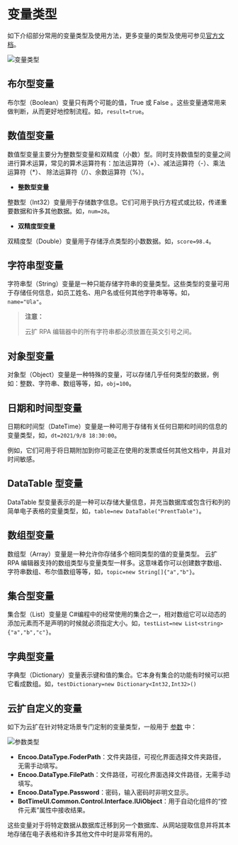 # 变量类型

如下介绍部分常用的变量类型及使用方法，更多变量的类型及使用可参见[官方文档](https://docs.microsoft.com/zh-cn/dotnet/api/system?view=netframework-4.6.1)。

![变量类型](https://docimages.blob.core.chinacloudapi.cn/images/Studio/datatype20210908.png)

## 布尔型变量

布尔型（Boolean）变量只有两个可能的值，True 或 False 。这些变量通常用来做判断，从而更好地控制流程。如，`result=true`。

## 数值型变量

数值型变量主要分为整数型变量和双精度（小数）型。同时支持数值型的变量之间进行算术运算，常见的算术运算符有：加法运算符（+）、减法运算符（-）、乘法运算符（*）、 除法运算符（/）、余数运算符（%）。

- **整数型变量**

整数型（Int32）变量用于存储数字信息。它们可用于执行方程式或比较，传递重要数据和许多其他数据。如，`num=28`。

- **双精度型变量**

双精度型（Double）变量用于存储浮点类型的小数数据。如，`score=98.4`。

## 字符串型变量

字符串型（String）变量是一种只能存储字符串的变量类型。这些类型的变量可用于存储任何信息，如员工姓名、用户名或任何其他字符串等等。如，`name="Ula"`。

> **注意：**
>
> 云扩 RPA 编辑器中的所有字符串都必须放置在英文引号之间。

## 对象型变量

对象型（Object）变量是一种特殊的变量，可以存储几乎任何类型的数据，例如：整数、字符串、数组等等，如，`obj=100`。

## 日期和时间型变量

日期和时间型（DateTime）变量是一种可用于存储有关任何日期和时间的信息的变量类型，如，`dt=2021/9/8 18:30:00`。

例如，它们可用于将日期附加到你可能正在使用的发票或任何其他文档中，并且对时间敏感。

## DataTable 型变量

DataTable 型变量表示的是一种可以存储大量信息，并充当数据库或包含行和列的简单电子表格的变量类型，如，`table=new DataTable("PrentTable")`。

## 数组型变量

数组型（Array）变量是一种允许你存储多个相同类型的值的变量类型。
云扩 RPA 编辑器支持的数组类型与变量类型一样多。这意味着你可以创建数字数组、字符串数组、布尔值数组等等，如，`topic=new String[]{"a","b"}`。

## 集合型变量

集合型（List）变量是 C#编程中的经常使用的集合之一，相对数组它可以动态的添加元素而不是声明的时候就必须指定大小。如，`testList=new List<string>{"a","b","c"}`。

## 字典型变量

字典型（Dictionary）变量表示键和值的集合。它本身有集合的功能有时候可以把它看成数组。如，`testDictionary=new Dictionary<Int32,Int32>()`

## 云扩自定义的变量

如下为云扩在针对特定场景专门定制的变量类型，一般用于 [参数](./../Arguments/Arguments.md) 中：

![参数类型](https://docimages.blob.core.chinacloudapi.cn/images/Studio/arguments20210909.png)

- **Encoo.DataType.FoderPath**：文件夹路径，可视化界面选择文件夹路径，无需手动填写。
- **Encoo.DataType.FilePath**：文件路径，可视化界面选择文件路径，无需手动填写。
- **Encoo.DataType.Password**：密码，输入密码时非明文显示。
- **BotTimeUI.Common.Control.Interface.IUiObject**：用于自动化组件的“控件元素”属性中接收结果。

这些变量对于将特定数据从数据库迁移到另一个数据库、从网站提取信息并将其本地存储在电子表格和许多其他文件中时是非常有用的。
